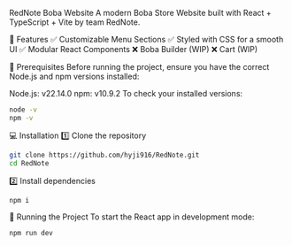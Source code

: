 RedNote Boba Website
A modern Boba Store Website built with React + TypeScript + Vite by team RedNote.

🚀 Features
✅ Customizable Menu Sections
✅ Styled with CSS for a smooth UI
✅ Modular React Components
❌ Boba Builder (WIP)
❌ Cart (WIP)

📌 Prerequisites
Before running the project, ensure you have the correct Node.js and npm versions installed:

Node.js: v22.14.0
npm: v10.9.2
To check your installed versions:
```bash
node -v
npm -v
```

💻 Installation
1️⃣ Clone the repository
```bash
git clone https://github.com/hyji916/RedNote.git
cd RedNote
```
2️⃣ Install dependencies
```bash
npm i
```

🏃 Running the Project
To start the React app in development mode:
```bash
npm run dev
```

